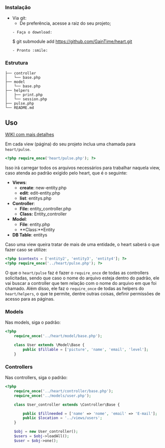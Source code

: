 ### Instalação

* Via git:
    - De preferência, acesse a raiz do seu projeto;
    ```
    - Faça o download:
    ```
    $ git submodule add https://github.com/GainTime/heart.git
    ```
    - Pronto :smile:

### Estrutura
```.
├── controller
│   └── base.php
├── model
│   └── base.php
├── helpers
│   ├── print.php
│   └── session.php
├── pulse.php
└── README.md
```

## Uso
[WIKI com mais detalhes](https://github.com/GainTime/heart/wiki)

Em cada view (página) do seu projeto inclua uma chamada para  `heart/pulse`.
```php
<?php require_once('heart/pulse.php'); ?>
```
Isso irá carregar todos os arquivos necessários para trabalhar naquela view, caso atenda ao padrão exigido pelo heart, que é o seguinte:
- **Views**:
  - **create**: new-entity.php
  - **edit**: edit-entity.php
  - **list**: entitys.php
- **Controller**:
  - **File:** entity_controller.php
  - **Class:** Entity_controller
- **Model**:
  - **File**: entity.php
  - **Class:**Entity
- **DB Table**: entitys

Caso uma view queira tratar de mais de uma entidade, o heart saberá o que fazer caso se utilize:
```php
<?php $contexts = ['entity2', 'entity3', 'entity4']; ?>
<?php require_once('../heart/pulse.php'); ?>
```

O que o `heart/pulse` faz é fazer o `require_once` de todas as controllers solicitadas, sendo que caso o nome do arquivo esteja dentro do padrão, ele vai buscar a controller que tem relação com o nome do arquivo em que foi chamado. Além disso, ele faz o `require_once` de todas as helpers do `heart/helpers`, o que te permite, dentre outras coisas, definir permissões de acesso para as páginas.
### Models
Nas models, siga o padrão:
```php
<?php
    require_once('../heart/model/base.php');

    class User extends \Model\Base {
        public $fillable = ['picture', 'name', 'email', 'level'];
    }

```
### Controllers
Nas controllers, siga o padrão:
```php
<?php
    require_once('../heart/controller/base.php');
    require_once('../models/user.php');

    class User_controller extends \Controller\Base {

        public $fillneeded = ['name' => 'nome', 'email' => 'E-mail'];
        public $location = '../views/users';
    }

    $obj = new User_controller();
    $users = $obj->loadAll();
    $user = $obj->one();
```
